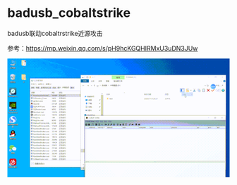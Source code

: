 # badusb_cobaltstrike
badusb联动cobaltrstrike近源攻击

参考：https://mp.weixin.qq.com/s/pH9hcKGQHIRMxU3uDN3JUw

![Image text](https://github.com/AdminTest0/badusb_cobaltstrike/blob/main/example.gif)
